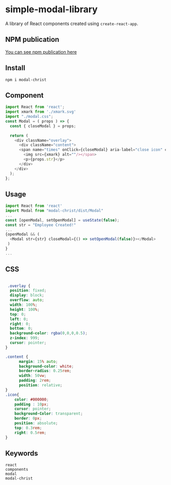 # simple-modal-library

A library of React components created using `create-react-app`.


## NPM publication
[You can see npm publication here](https://www.npmjs.com/package/modal-christ)

## Install

```
npm i modal-christ

```

## Component

```js
import React from 'react';
import xmark from './xmark.svg'
import "./modal.css";
const Modal = ( props ) => {
  const { closeModal } = props;
  
  return (
    <div className="overlay">
      <div className="content">
      <span name="times" onClick={closeModal} aria-label="close icon" className='icon'>
        <img src={xmark} alt=""/></span>
        <p>{props.str}</p>
      </div>
    </div>
  );
};
```

## Usage

```js
import React from 'react'
import Modal from "modal-christ/dist/Modal"
...
const [openModal, setOpenModal] = useState(false);
const str = "Employee Created!"
...
{openModal && (
  <Modal str={str} closeModal={() => setOpenModal(false)}></Modal>
 )
}
...
```

## CSS

```css
 
 .overlay {
  position: fixed;
  display: block; 
  overflow: auto; 
  width: 100%; 
  height: 100%; 
  top: 0; 
  left: 0;
  right: 0;
  bottom: 0;
  background-color: rgba(0,0,0,0.5); 
  z-index: 999; 
  cursor: pointer;
}

.content {
      margin: 15% auto;
      background-color: white;
      border-radius: 0.25rem;
      width: 50vw;
      padding: 2rem;
      position: relative;
}
.icon{
    color: #000000;
    padding : 10px;
    cursor: pointer;
    background-Color: transparent;
    border: 0px;
    position: absolute;
    top: 0.3rem;
    right: 0.5rem;
}

```
## Keywords

```
react 
components
modal
modal-christ
```
